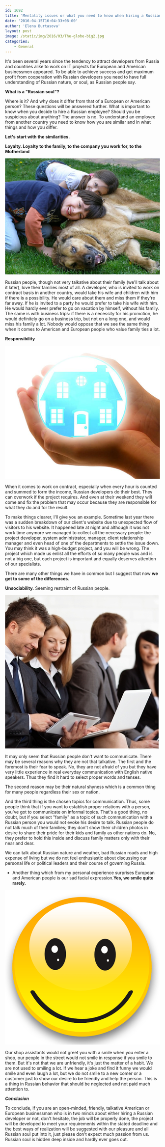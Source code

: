 ```yaml
---
id: 1692
title: 'Mentality issues or what you need to know when hiring a Russian developer'
date: '2016-04-15T16:04:33+08:00'
author: 'Elena Burtasova'
layout: post
image: /static/img/2016/03/The-globe-big2.jpg
categories:
    - General
---
```


It's been several years since the tendency to attract developers from Russia and countries alike to work on IT projects for European and American businessmen appeared. To be able to achieve success and get maximum profit from cooperation with Russian developers you need to have full understanding of Russian nature, or soul, as Russian people say.

**What is a "Russian soul"?**

Where is it? And why does it differ from that of a European or American person? These questions will be answered further.
What is important to know when you decide to hire a Russian employee? Should you be suspicious about anything? The answer is no.
To understand an employee from another country you need to know how you are similar and in what things and how you differ.

**Let's start with the similarities.**

**Loyalty. Loyalty to the family, to the company you work for, to the Motherland**

[![Loyalty](/static/img/2016/03/Loyalty.jpg)](/static/img/2016/03/Loyalty.jpg)

Russian people, though not very talkative about their family (we'll talk about it later), love their families most of all. A developer, who is invited to work on contract basis in another country, would take his wife and children with him if there is a possibility. He would care about them and miss them if they're far away. If he is invited to a party he would prefer to take his wife with him. He would hardly ever prefer to go on vacation by himself, without his family. The same is with business trips: if there is a necessity for his promotion, he would definitely go on a business trip, but not on a long one, and would miss his family a lot.
Nobody would oppose that we see the same thing when it comes to American and European people who value family ties a lot.

**Responsibility**

[![Responsibility](/static/img/2016/03/Responsibility.jpg)](/static/img/2016/03/Responsibility.jpg)

When it comes to work on contract, especially when every hour is counted and summed to form the income, Russian developers do their best. They can overwork if the project requires. And even at their weekend they will come and fix the problem that may occur because they are responsible for what they do and for the result.

To make things clearer, I'll give you an example. Sometime last year there was a sudden breakdown of our client's website due to unexpected flow of visitors to his website. It happened late at night and although it was not work time anymore we managed to collect all the necessary people: the project developer, system administrator, manager, client relationship manager and even head of one of the departments to settle the issue down. You may think it was a high-budget project, and you will be wrong. The project which made us enlist all the efforts of so many people was and is not a big one, but each project is important and equally deserves attention of our specialists.

There are many other things we have in common but I suggest that now **we get to some of the differences**.

**Unsociability.** Seeming restraint of Russian people.

[![Unsociablity](/static/img/2016/03/Unsociablity.jpg)](/static/img/2016/03/Unsociablity.jpg)

It may only seem that Russian people don't want to communicate. There may be several reasons why they are not that talkative.
The first and the foremost is their fear to speak. No, they are not afraid of you but they have very little experience in real everyday communication with English native speakers. Thus they find it hard to select proper words and tenses.

The second reason may be their natural shyness which is a common thing for many people regardless their sex or nation.

And the third thing is the chosen topics for communication. Thus, some people think that if you want to establish proper relations with a person, you've got to communicate on informal topics. That's a good thing, no doubt, but if you select "family" as a topic of such communication with a Russian person you would not evoke his desire to talk. Russian people do not talk much of their families; they don't show their children photos in desire to share their pride for their kids and family as other nations do. No, they prefer to hold this inside and discuss family matters only with their near and dear.

We can talk about Russian nature and weather, bad Russian roads and high expense of living but we do not feel enthusiastic about discussing our personal life or political leaders and their course of governing Russia.

- Another thing which from my personal experience surprises European and American people is our sad facial expression.**Yes, we smile quite rarely.**

[![Smile](/static/img/2016/03/Smile.png)](/static/img/2016/03/Smile.png)

Our shop assistants would not greet you with a smile when you enter a shop, our people in the street would not smile in response if you smile to them. But it's not that we are unfriendly, it's just the matter of a habit. We are not used to smiling a lot. If we hear a joke and find it funny we would smile and even laugh a lot, but we do not smile to a new comer or a customer just to show our desire to be friendly and help the person. This is a thing in Russian behavior that should be neglected and not paid much attention to.

***Conclusion***

To conclude, if you are an open-minded, friendly, talkative American or European businessman who is in two minds about either hiring a Russian developer or not, don't hesitate, the job will be properly done, the project will be developed to meet your requirements within the stated deadline and the best ways of realization will be suggested with our pleasure and all Russian soul put into it, just please don't expect much passion from us. Russian soul is hidden deep inside and hardly ever goes out.